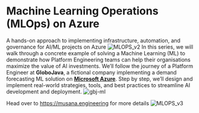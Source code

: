 # Machine Learning Operations (MLOps) on Azure 
A hands-on approach to implementing infrastructure, automation, and governance for AI/ML projects on Azure
![MLOPS_v2](https://github.com/user-attachments/assets/07af6c49-060c-437c-900b-65cad6f852dd)
In this series, we will walk through a concrete example of solving a Machine Learning (ML) to demonstrate how Platform Engineering teams can help their organisations maximize the value of AI investments. We’ll follow the journey of a Platform Engineer at **GloboJava**, a fictional company implementing a demand forecasting ML solution on **[Microsoft Azure](https://azure.microsoft.com/)**. Step by step, we’ll design and implement real-world strategies, tools, and best practices to streamline AI development and deployment.
![gbj-ml](https://github.com/user-attachments/assets/fc5a6fc8-b158-499f-86dc-88760526c71c)

Head over to https://musana.engineering for more details
![MLOPS_v3](https://github.com/user-attachments/assets/f8ca3463-6e32-4460-82da-97224648941f)

